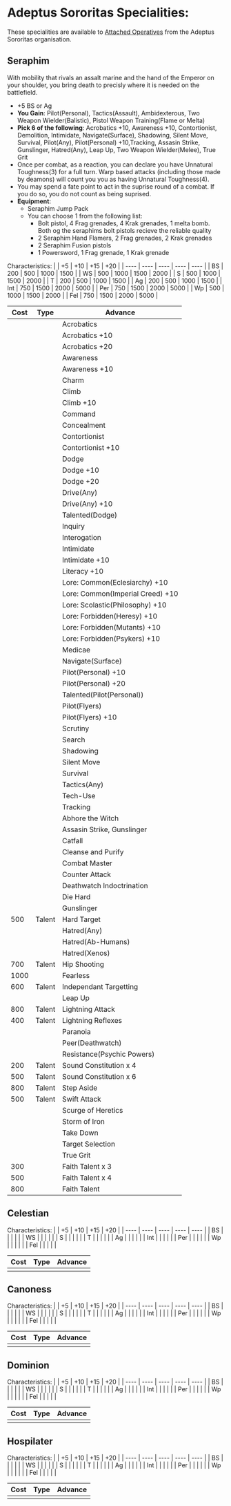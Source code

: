 # Adeptus Sororitas Specialities:
These specialities are available to [Attached Operatives](../AttachedOperatives.md) from the Adeptus Sororitas organisation.

## Seraphim
With mobility that rivals an assalt marine and the hand of the Emperor on your shoulder, you bring death to precisly where it is needed on the battlefield.

* +5 BS or Ag
* **You Gain**: Pilot(Personal), Tactics(Assault), Ambidexterous, Two Weapon Wielder(Balistic), Pistol Weapon Training(Flame or Melta)
* **Pick 6 of the following**: Acrobatics +10, Awareness +10, Contortionist, Demolition, Intimidate, Navigate(Surface), Shadowing, Silent Move, Survival, Pilot(Any), Pilot(Personal) +10,Tracking, Assasin Strike, Gunslinger, Hatred(Any), Leap Up, Two Weapon Wielder(Melee), True Grit
* Once per combat, as a reaction, you can declare you have Unnatural Toughness(3) for a full turn. Warp based attacks (including those made by deamons) will count you you as having Unnatural Toughness(4).
* You may spend a fate point to act in the suprise round of a combat. If you do so, you do not count as being suprised.
* **Equipment**:
  * Seraphim Jump Pack 
  * You can choose 1 from the following list:
    * Bolt pistol, 4 Frag grenades, 4 Krak grenades, 1 melta bomb. Both og the seraphims bolt pistols recieve the reliable quality
    * 2 Seraphim Hand Flamers, 2 Frag grenades, 2 Krak grenades
    * 2 Seraphim Fusion pistols
    * 1 Powersword, 1 Frag grenade, 1 Krak grenade

Characteristics:
|      |  +5  |  +10 |  +15 |  +20 |
| ---- | ---- | ---- | ---- | ---- |
|  BS  |  200 |  500 | 1000 | 1500 |
|  WS  |  500 | 1000 | 1500 | 2000 |
|   S  |  500 | 1000 | 1500 | 2000 |
|   T  |  200 |  500 | 1000 | 1500 |
|  Ag  |  200 |  500 | 1000 | 1500 |
|  Int |  750 | 1500 | 2000 | 5000 |
|  Per |  750 | 1500 | 2000 | 5000 |
|   Wp |  500 | 1000 | 1500 | 2000 |
|  Fel |  750 | 1500 | 2000 | 5000 |

| Cost | Type |       Advance       |
|------|------|---------------------|
|  |  | Acrobatics |
|  |  | Acrobatics +10 |
|  |  | Acrobatics +20 |
|  |  | Awareness |
|  |  | Awareness +10 |
|  |  | Charm |
|  |  | Climb |
|  |  | Climb +10 |
|  |  | Command |
|  |  | Concealment |
|  |  | Contortionist |
|  |  | Contortionist +10 |
|  |  | Dodge |
|  |  | Dodge +10 |
|  |  | Dodge +20 |
|  |  | Drive(Any) |
|  |  | Drive(Any) +10 |
|  |  | Talented(Dodge) |
|  |  | Inquiry |
|  |  | Interogation |
|  |  | Intimidate |
|  |  | Intimidate +10 |
|  |  | Literacy +10 |
|  |  | Lore: Common(Eclesiarchy) +10 |
|  |  | Lore: Common(Imperial Creed) +10  |
|  |  | Lore: Scolastic(Philosophy) +10  |
|  |  | Lore: Forbidden(Heresy) +10 |
|  |  | Lore: Forbidden(Mutants) +10 |
|  |  | Lore: Forbidden(Psykers) +10 |
|  |  | Medicae |
|  |  | Navigate(Surface) |
|  |  | Pilot(Personal) +10 |
|  |  | Pilot(Personal) +20  |
|  |  | Talented(Pilot(Personal))  |
|  |  | Pilot(Flyers) |
|  |  | Pilot(Flyers) +10 |
|  |  | Scrutiny |
|  |  | Search |
|  |  | Shadowing |
|  |  | Silent Move |
|  |  | Survival |
|  |  | Tactics(Any) |
|  |  | Tech-Use |
|  |  | Tracking |
|  |  | Abhore the Witch |
|  |  | Assasin Strike, Gunslinger |
|  |  | Catfall |
|  |  | Cleanse and Purify |
|  |  | Combat Master |
|  |  | Counter Attack |
|  |  | Deathwatch Indoctrination |
|  |  | Die Hard |
|  |  | Gunslinger |
|  500 | Talent | Hard Target |
|  |  | Hatred(Any) |
|  |  | Hatred(Ab-Humans) |
|  |  | Hatred(Xenos) |
|  700 | Talent | Hip Shooting |
| 1000 |  | Fearless |
|  600 | Talent | Independant Targetting |
|  |  | Leap Up |
|  800 | Talent | Lightning Attack |
|  400 | Talent | Lightning Reflexes |
|  |  | Paranoia |
|  |  | Peer(Deathwatch) |
|  |  | Resistance(Psychic Powers) |
|  200 | Talent | Sound Constitution x 4 |
|  500 | Talent | Sound Constitution x 6 |
|  800 | Talent | Step Aside |
|  500 | Talent | Swift Attack |
|  |  | Scurge of Heretics |
|  |  | Storm of Iron |
|  |  | Take Down |
|  |  | Target Selection |
|  |  | True Grit |
| 300 |  | Faith Talent x 3 |
| 500 |  | Faith Talent x 4 |
| 800 |  | Faith Talent |

## Celestian
Characteristics:
|      |  +5  |  +10 |  +15 |  +20 |
| ---- | ---- | ---- | ---- | ---- |
|  BS  |   |   |   |   |
|  WS  |   |   |   |   |
|   S  |   |   |   |   |
|   T  |   |   |   |   |
|  Ag  |   |   |   |   |
|  Int |   |   |   |   |
|  Per |   |   |   |   |
|   Wp |   |   |   |   |
|  Fel |   |   |   |   |

| Cost | Type |       Advance       |
|------|------|---------------------|
|  |  |  |

## Canoness
Characteristics:
|      |  +5  |  +10 |  +15 |  +20 |
| ---- | ---- | ---- | ---- | ---- |
|  BS  |   |   |   |   |
|  WS  |   |   |   |   |
|   S  |   |   |   |   |
|   T  |   |   |   |   |
|  Ag  |   |   |   |   |
|  Int |   |   |   |   |
|  Per |   |   |   |   |
|   Wp |   |   |   |   |
|  Fel |   |   |   |   |

| Cost | Type |       Advance       |
|------|------|---------------------|
|  |  |  |

## Dominion
Characteristics:
|      |  +5  |  +10 |  +15 |  +20 |
| ---- | ---- | ---- | ---- | ---- |
|  BS  |   |   |   |   |
|  WS  |   |   |   |   |
|   S  |   |   |   |   |
|   T  |   |   |   |   |
|  Ag  |   |   |   |   |
|  Int |   |   |   |   |
|  Per |   |   |   |   |
|   Wp |   |   |   |   |
|  Fel |   |   |   |   |

| Cost | Type |       Advance       |
|------|------|---------------------|
|  |  |  |

## Hospilater
Characteristics:
|      |  +5  |  +10 |  +15 |  +20 |
| ---- | ---- | ---- | ---- | ---- |
|  BS  |   |   |   |   |
|  WS  |   |   |   |   |
|   S  |   |   |   |   |
|   T  |   |   |   |   |
|  Ag  |   |   |   |   |
|  Int |   |   |   |   |
|  Per |   |   |   |   |
|   Wp |   |   |   |   |
|  Fel |   |   |   |   |

| Cost | Type |       Advance       |
|------|------|---------------------|
|  |  |  |
